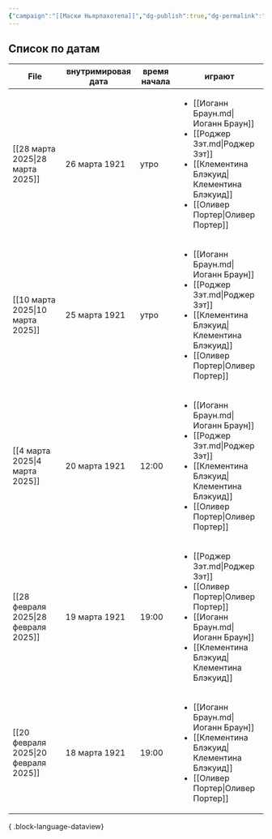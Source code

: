 ```yaml
---
{"campaign":"[[Маски Ньярлахотепа]]","dg-publish":true,"dg-permalink":"masks-of-nyarlathotep-journal","aliases":["Дневник Masks of Nyarlathotep"],"permalink":"/masks-of-nyarlathotep-journal/","dgPassFrontmatter":true}
---
```



## Список по датам
  | File                                    | внутримировая дата | время начала | играют                                                                                                                                                                                    |
| --------------------------------------- | ------------------ | ------------ | ----------------------------------------------------------------------------------------------------------------------------------------------------------------------------------------- |
| [[28 марта 2025\|28 марта 2025]]     | 26 марта 1921      | утро         | <ul><li>[[Иоганн Браун.md\\|Иоганн Браун]]</li><li>[[Роджер Зэт.md\\|Роджер Зэт]]</li><li>[[Клементина Блэкуид\\|Клементина Блэкуид]]</li><li>[[Оливер Портер\\|Оливер Портер]]</li></ul> |
| [[10 марта 2025\|10 марта 2025]]     | 25 марта 1921      | утро         | <ul><li>[[Иоганн Браун.md\\|Иоганн Браун]]</li><li>[[Роджер Зэт.md\\|Роджер Зэт]]</li><li>[[Клементина Блэкуид\\|Клементина Блэкуид]]</li><li>[[Оливер Портер\\|Оливер Портер]]</li></ul> |
| [[4 марта 2025\|4 марта 2025]]       | 20 марта 1921      | 12:00        | <ul><li>[[Иоганн Браун.md\\|Иоганн Браун]]</li><li>[[Роджер Зэт.md\\|Роджер Зэт]]</li><li>[[Клементина Блэкуид\\|Клементина Блэкуид]]</li><li>[[Оливер Портер\\|Оливер Портер]]</li></ul> |
| [[28 февраля 2025\|28 февраля 2025]] | 19 марта 1921      | 19:00        | <ul><li>[[Роджер Зэт.md\\|Роджер Зэт]]</li><li>[[Оливер Портер\\|Оливер Портер]]</li><li>[[Иоганн Браун.md\\|Иоганн Браун]]</li><li>[[Клементина Блэкуид\\|Клементина Блэкуид]]</li></ul> |
| [[20 февраля 2025\|20 февраля 2025]] | 18 марта 1921      | 19:00        | <ul><li>[[Иоганн Браун.md\\|Иоганн Браун]]</li><li>[[Клементина Блэкуид\\|Клементина Блэкуид]]</li><li>[[Оливер Портер\\|Оливер Портер]]</li></ul>                                        |

{ .block-language-dataview}
  